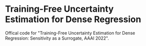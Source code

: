 # Training-Free Uncertainty Estimation for Dense Regression
Offical code for "Training-Free Uncertainty Estimation for Dense Regression: Sensitivity as a Surrogate, AAAI 2022".
